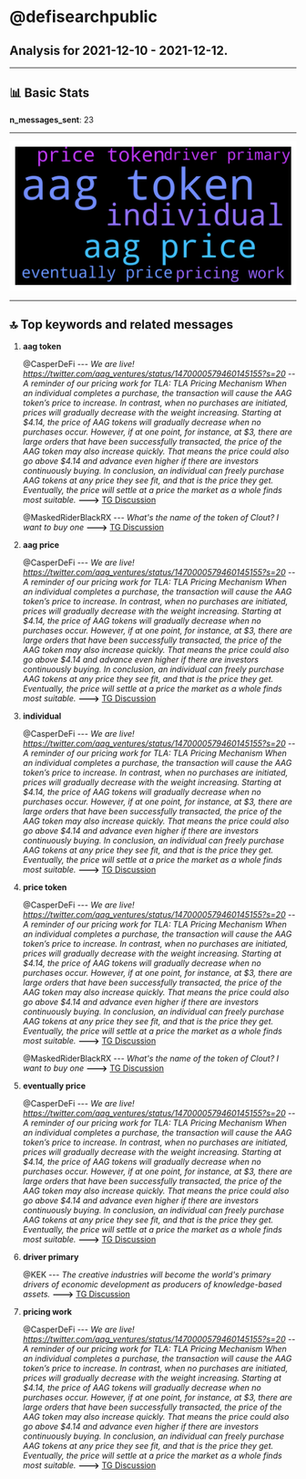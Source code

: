 # **@defisearchpublic**
 ## Analysis for **2021-12-10** - **2021-12-12**.

---

## 📊 **Basic Stats**

**n_messages_sent**: 23

---
![wordcloud](defisearchpublic_2Days_wordcloud.png)

---


## 🔝 **Top keywords and related messages**

1. **aag token**

    @CasperDeFi --- *We are live!  https://twitter.com/aag_ventures/status/1470000579460145155?s=20  --  A reminder of our pricing work for TLA:  TLA Pricing Mechanism  When an individual completes a purchase, the transaction will cause the AAG token’s price to increase. In contrast, when no purchases are initiated, prices will gradually decrease with the weight increasing.  Starting at $4.14, the price of AAG tokens will gradually decrease when no purchases occur. However, if at one point, for instance, at $3, there are large orders that have been successfully transacted, the price of the AAG token may also increase quickly. That means the price could also go above $4.14 and advance even higher if there are investors continuously buying.  In conclusion, an individual can freely purchase AAG tokens at any price they see fit, and that is the price they get. Eventually, the price will settle at a price the market as a whole finds most suitable.* **--->** [TG Discussion](https://t.me/defisearchpublic/240171)

    @MaskedRiderBlackRX --- *What's the name of the token of Clout? I want to buy one* **--->** [TG Discussion](https://t.me/defisearchpublic/240098)

2. **aag price**

    @CasperDeFi --- *We are live!  https://twitter.com/aag_ventures/status/1470000579460145155?s=20  --  A reminder of our pricing work for TLA:  TLA Pricing Mechanism  When an individual completes a purchase, the transaction will cause the AAG token’s price to increase. In contrast, when no purchases are initiated, prices will gradually decrease with the weight increasing.  Starting at $4.14, the price of AAG tokens will gradually decrease when no purchases occur. However, if at one point, for instance, at $3, there are large orders that have been successfully transacted, the price of the AAG token may also increase quickly. That means the price could also go above $4.14 and advance even higher if there are investors continuously buying.  In conclusion, an individual can freely purchase AAG tokens at any price they see fit, and that is the price they get. Eventually, the price will settle at a price the market as a whole finds most suitable.* **--->** [TG Discussion](https://t.me/defisearchpublic/240171)

3. **individual**

    @CasperDeFi --- *We are live!  https://twitter.com/aag_ventures/status/1470000579460145155?s=20  --  A reminder of our pricing work for TLA:  TLA Pricing Mechanism  When an individual completes a purchase, the transaction will cause the AAG token’s price to increase. In contrast, when no purchases are initiated, prices will gradually decrease with the weight increasing.  Starting at $4.14, the price of AAG tokens will gradually decrease when no purchases occur. However, if at one point, for instance, at $3, there are large orders that have been successfully transacted, the price of the AAG token may also increase quickly. That means the price could also go above $4.14 and advance even higher if there are investors continuously buying.  In conclusion, an individual can freely purchase AAG tokens at any price they see fit, and that is the price they get. Eventually, the price will settle at a price the market as a whole finds most suitable.* **--->** [TG Discussion](https://t.me/defisearchpublic/240171)

4. **price token**

    @CasperDeFi --- *We are live!  https://twitter.com/aag_ventures/status/1470000579460145155?s=20  --  A reminder of our pricing work for TLA:  TLA Pricing Mechanism  When an individual completes a purchase, the transaction will cause the AAG token’s price to increase. In contrast, when no purchases are initiated, prices will gradually decrease with the weight increasing.  Starting at $4.14, the price of AAG tokens will gradually decrease when no purchases occur. However, if at one point, for instance, at $3, there are large orders that have been successfully transacted, the price of the AAG token may also increase quickly. That means the price could also go above $4.14 and advance even higher if there are investors continuously buying.  In conclusion, an individual can freely purchase AAG tokens at any price they see fit, and that is the price they get. Eventually, the price will settle at a price the market as a whole finds most suitable.* **--->** [TG Discussion](https://t.me/defisearchpublic/240171)

    @MaskedRiderBlackRX --- *What's the name of the token of Clout? I want to buy one* **--->** [TG Discussion](https://t.me/defisearchpublic/240098)

5. **eventually price**

    @CasperDeFi --- *We are live!  https://twitter.com/aag_ventures/status/1470000579460145155?s=20  --  A reminder of our pricing work for TLA:  TLA Pricing Mechanism  When an individual completes a purchase, the transaction will cause the AAG token’s price to increase. In contrast, when no purchases are initiated, prices will gradually decrease with the weight increasing.  Starting at $4.14, the price of AAG tokens will gradually decrease when no purchases occur. However, if at one point, for instance, at $3, there are large orders that have been successfully transacted, the price of the AAG token may also increase quickly. That means the price could also go above $4.14 and advance even higher if there are investors continuously buying.  In conclusion, an individual can freely purchase AAG tokens at any price they see fit, and that is the price they get. Eventually, the price will settle at a price the market as a whole finds most suitable.* **--->** [TG Discussion](https://t.me/defisearchpublic/240171)

6. **driver primary**

    @KEK --- *The creative industries will become the world's primary drivers of economic development as producers of knowledge-based assets.* **--->** [TG Discussion](https://t.me/defisearchpublic/240166)

7. **pricing work**

    @CasperDeFi --- *We are live!  https://twitter.com/aag_ventures/status/1470000579460145155?s=20  --  A reminder of our pricing work for TLA:  TLA Pricing Mechanism  When an individual completes a purchase, the transaction will cause the AAG token’s price to increase. In contrast, when no purchases are initiated, prices will gradually decrease with the weight increasing.  Starting at $4.14, the price of AAG tokens will gradually decrease when no purchases occur. However, if at one point, for instance, at $3, there are large orders that have been successfully transacted, the price of the AAG token may also increase quickly. That means the price could also go above $4.14 and advance even higher if there are investors continuously buying.  In conclusion, an individual can freely purchase AAG tokens at any price they see fit, and that is the price they get. Eventually, the price will settle at a price the market as a whole finds most suitable.* **--->** [TG Discussion](https://t.me/defisearchpublic/240171)

